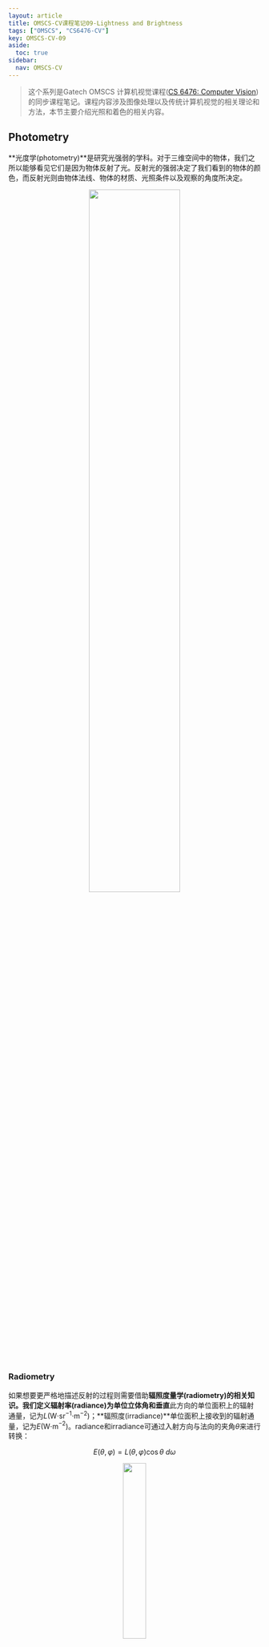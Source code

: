 ```yaml
---
layout: article
title: OMSCS-CV课程笔记09-Lightness and Brightness
tags: ["OMSCS", "CS6476-CV"]
key: OMSCS-CV-09
aside:
  toc: true
sidebar:
  nav: OMSCS-CV
---
```


> 这个系列是Gatech OMSCS 计算机视觉课程([CS 6476: Computer Vision](https://omscs.gatech.edu/cs-6476-computer-vision))的同步课程笔记。课程内容涉及图像处理以及传统计算机视觉的相关理论和方法，本节主要介绍光照和着色的相关内容。
<!--more-->

## Photometry

**光度学(photometry)**是研究光强弱的学科。对于三维空间中的物体，我们之所以能够看见它们是因为物体反射了光。反射光的强弱决定了我们看到的物体的颜色，而反射光则由物体法线、物体的材质、光照条件以及观察的角度所决定。

<div align=center>
<img src="https://i.imgur.com/ZOer74o.png" width="60%">
</div>

### Radiometry

如果想要更严格地描述反射的过程则需要借助**辐照度量学(radiometry)**的相关知识。我们定义**辐射率(radiance)**为单位立体角和**垂直**此方向的单位面积上的辐射通量，记为$L$(W⋅sr$^{−1}$⋅m$^{−2}$)；**辐照度(irradiance)**单位面积上接收到的辐射通量，记为$E$(W⋅m$^{−2}$)。radiance和irradiance可通过入射方向与法向的夹角$\theta$来进行转换：

$$
E(\theta, \varphi) = L(\theta, \varphi) \cos \theta \ d\omega
$$

<div align=center>
<img src="https://i.imgur.com/ZpYW7Oh.png" width="30%">
</div>

当光线照射到物体上时，物体反射出的radiance由**双向反射分布函数(bidirectional reflectance distribution function, BRDF)**控制，它定义为反射出的radiance与接收到的irradiance的比值：

$$
f(\theta_i, \varphi_i; \theta_r, \varphi_r) = \frac{L(\theta_r, \varphi_r)}{E(\theta_i, \varphi_i)}
$$

<div align=center>
<img src="https://i.imgur.com/az7L7iY.png" width="70%">
</div>

BRDF需要满足Helmholtz互异性(Helmholtz reciprocity)，即交换入射和出射方向函数值不变。同时BRDF还满足旋转对称性，即BRDF仅与入射和出射方向在平面上的相对夹角$\varphi_i - \varphi_r$有关，当入射方向和出射方向同时绕法向旋转时BRDF保持不变。

$$
f(\theta_i, \varphi_i; \theta_r, \varphi_r) = f(\theta_r, \varphi_r; \theta_i, \varphi_i)
$$

$$
f(\theta_i, \varphi_i; \theta_r, \varphi_r) = f(\theta_i, \theta_r; \varphi_i - \varphi_r)
$$

### Reflection Models

对于表面比较粗糙的物体，我们可以认为光线到达物体表面后会向各个方向发生反射，这种类型的反射称为**漫反射(diffuse reflection)**。

<div align=center>
<img src="https://i.imgur.com/nvhk9eG.png" width="50%">
</div>

另一种常见的反射类型是**镜面反射(surface reflection)**，此时反射会集中到某些指定的方向使得物体表面出现反光的效果。

<div align=center>
<img src="https://i.imgur.com/PNfmEhs.png" width="50%">
</div>

当然大多数情况下物体表面会同时发生漫反射和镜面反射。

<div align=center>
<img src="https://i.imgur.com/YvrBSi4.png" width="52%">
</div>

#### Diffuse Reflection and Lambertian BRDF

漫反射的一个重要特征是无论观察的角度如何，漫反射的强度都是一样的。换句话说漫反射材质的BRDF是一个常数，我们称之为**反照率(albedo)：**

$$
f(\theta_i, \varphi_i; \theta_r, \varphi_r) = \rho_d
$$

我们将化简后的BRDF带入反射过程得到漫反射情况下反射的radiance：

$$
L = \rho_d I \cos \theta_i = \rho_d I (n \cdot s)
$$

<div align=center>
<img src="https://i.imgur.com/SFRrA3O.png" width="60%">
</div>

#### Specular Reflection and Mirror BRDF

对于镜面反射的BRDF，我们可以利用$\delta$函数来描述只在给定方向上存在radiance的情况：

$$
f(\theta_i, \varphi_i; \theta_v, \varphi_v) = \rho_s \delta (\theta_i - \theta_v) \delta (\varphi_i + \pi - \varphi_v)
$$

类似地，镜面反射出的radiance为：

$$
L = \rho_s I \delta(m - v)
$$

<div align=center>
<img src="https://i.imgur.com/9G7olsF.png" width="67%">
</div>

### Phong Reflection Model

我们把漫反射和镜面反射结合到一起就得到了图形渲染中非常常用的Phong反射模型，它将漫反射和镜面反射相加来模拟真实材质的BRDF。

<div align=center>
<img src="https://i.imgur.com/qqB029q.png" width="50%">
</div>

## Lightness

在上一节中我们介绍了物体的反射模型。对于相机来说物体的反射光决定了图片上接收到的颜色，但人眼对于颜色的感知是不完全由接收到的光线决定的。以下图为例，A和B两块棋盘格上的颜色是完全相同的，但人眼往往会认为A处的颜色会更深一些。

<div align=center>
<img src="https://i.imgur.com/I0a6Vlo.png" width="30%">
<img src="https://i.imgur.com/QGAiVSi.png" width="30%">
</div>

类似地，图像的空间感也会干扰人眼对颜色的认知。

<div align=center>
<img src="https://i.imgur.com/NhNL6oN.png" width="50%">
</div>

实际上人眼会把接收到的光线进行分解，具体而言人的视觉系统会把光分解成illumination和reflectance两部分。当我们看到某个物体时，大脑会尽可能将我们看到的颜色还原成它在白光下的颜色。因此对于不同光照条件下的同一个物体，人眼往往会看到相同的颜色；相应地，人眼对于光源的变化则没有那么敏感。

从前一节的内容中我们知道物体的颜色可以表示为光照$E$与反射方程$R$的乘积：

$$
L(x, y) = R(x, y) \cdot E(x, y)
$$

<div align=center>
<img src="https://i.imgur.com/uNIsSqc.png" width="50%">
</div>

那么对于具有不同反照率的平面物体在变化的光源下会得到类似于下面的图像：

<div align=center>
<img src="https://i.imgur.com/g0AE3LE.png" width="70%">
</div>

<div align=center>
<img src="https://i.imgur.com/eusF6q4.png" width="50%">
</div>

如果假定光照是缓慢变化的，那么我们可以从照射得到的图像上恢复物体的反照率。具体而言需要只对图像取对数并计算导数：

<div align=center>
<img src="https://i.imgur.com/DzEtWNP.png" width="50%">
</div>

由于光照是缓慢变化的，在取对数后光照对应导数中非常小的部分，我们可以使用阈值化来过滤掉它。这样我们对过滤后的函数进行积分就能够重建出物体的albedo(和真实值只相差一个常数)。

<div align=center>
<img src="https://i.imgur.com/PyEj30h.png" width="60%">
</div>

当然这样的方法对于的三维空间物体是不适用的，这是因为通常情况下三维空间中物体接收到的光线不满足缓慢变化的假设。

## Shape from Shading

通过着色我们还可以重建物体的表面。假设空间中的曲面方程为$z(x, y)$，定义$p$、$q$分别为曲面在两个方向上的负导数：

$$
p = -\frac{\partial z}{\partial x}, q = -\frac{\partial z}{\partial y}
$$

对于曲面上的任意点，我们可以利用$p$和$q$定义出两个切向量：

$$
t_x = (1, 0, -p)^T, t_y = (0, 1, -q)^T
$$

因此该点的曲面法向为：

$$
n = \frac{t_x \times t_y}{\Vert t_x \times t_y \Vert} = \frac{1}{\sqrt{p^2 + q^2 + 1}} (p, q, 1)^T
$$

我们可以把法向$n$移动到单位球上并将它延长到$z=1$的平面上，这个平面称为Gradient Space。显然对于任意方向的法向我们总能在Gradient Space上找到法向与平面的交点，且交点坐标恰为$(p, q, 1)$。

<div align=center>
<img src="https://i.imgur.com/21ftIF2.png" width="50%">
</div>

类似地，我们把光线入射方向也映射到Gradient Space上，得到入射方向的单位向量：

$$
s = \frac{1}{\sqrt{p_S^2 + q_S^2 + 1}} (p_S, q_S, 1)^T
$$

此时入射方向与法向的夹角为：

$$
\cos \theta_i = n \cdot s = \frac{p \cdot p_S + q \cdot q_S + 1}{\sqrt{p^2 + q^2 + 1} \cdot \sqrt{p_S^2 + q_S^2 + 1}}
$$

<div align=center>
<img src="https://i.imgur.com/AMS0xIk.png" width="50%">
</div>

假设物体表面是Lambert面，对应的albedo为$\rho$；同时假定来自光源的入射光强度为$k$。那么曲面上任意点的反射光强度为：

$$
I = \rho \cdot k \cdot \cos \theta_i = \rho \cdot k (n \cdot s)
$$

不妨设$\rho \cdot k = 1$，此时反射光可以化简为：

$$
I = n \cdot s = \frac{p \cdot p_S + q \cdot q_S + 1}{\sqrt{p^2 + q^2 + 1} \cdot \sqrt{p_S^2 + q_S^2 + 1}} = R(p, q)
$$

我们称$R(p, q)$为Lambert面的Reflectance Map。曲面的法向一定在$R(p, q) = I$所定义的曲线上，如下图所示。同时$R(p, q)$仅在$(p_S, q_S)$处取最大值$(p, q) = 1$，此时光线入射方向与法向重合；$R(p, q)$在直线$p \cdot p_S + q \cdot q_S + 1 = 0$上取最小值$(p, q) = 0$，此时入射方向与法向相互垂直。

<div align=center>
<img src="https://i.imgur.com/R0VwyQQ.png" width="60%">
</div>

